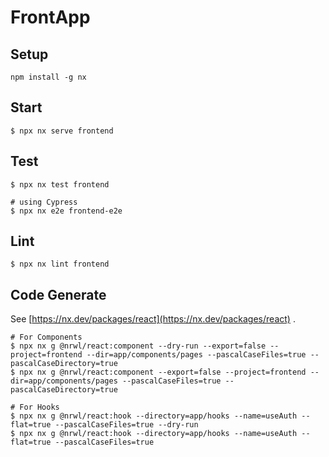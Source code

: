 # FrontApp

## Setup

```
npm install -g nx
```

## Start

```
$ npx nx serve frontend
```


## Test

```
$ npx nx test frontend
```

```
# using Cypress
$ npx nx e2e frontend-e2e
```

## Lint

```
$ npx nx lint frontend
```

## Code Generate

See [https://nx.dev/packages/react](https://nx.dev/packages/react) .

```
# For Components
$ npx nx g @nrwl/react:component --dry-run --export=false --project=frontend --dir=app/components/pages --pascalCaseFiles=true --pascalCaseDirectory=true
$ npx nx g @nrwl/react:component --export=false --project=frontend --dir=app/components/pages --pascalCaseFiles=true --pascalCaseDirectory=true
```

```
# For Hooks
$ npx nx g @nrwl/react:hook --directory=app/hooks --name=useAuth --flat=true --pascalCaseFiles=true --dry-run
$ npx nx g @nrwl/react:hook --directory=app/hooks --name=useAuth --flat=true --pascalCaseFiles=true
```
 
